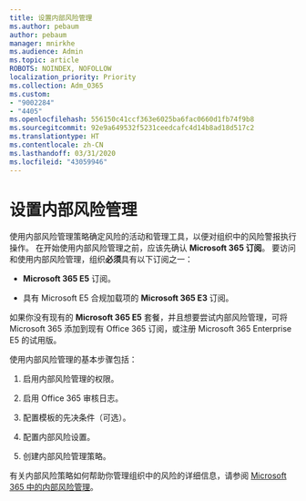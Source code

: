 ```yaml
---
title: 设置内部风险管理
ms.author: pebaum
author: pebaum
manager: mnirkhe
ms.audience: Admin
ms.topic: article
ROBOTS: NOINDEX, NOFOLLOW
localization_priority: Priority
ms.collection: Adm_O365
ms.custom:
- "9002284"
- "4405"
ms.openlocfilehash: 556150c41ccf363e6025ba6fac0660d1fb74f9b8
ms.sourcegitcommit: 92e9a649532f5231ceedcafc4d14b8ad18d517c2
ms.translationtype: HT
ms.contentlocale: zh-CN
ms.lasthandoff: 03/31/2020
ms.locfileid: "43059946"
---
```

# <a name="set-up-insider-risk-management"></a>设置内部风险管理

使用内部风险管理策略确定风险的活动和管理工具，以便对组织中的风险警报执行操作。 在开始使用内部风险管理之前，应该先确认 **Microsoft 365 订阅**。 要访问和使用内部风险管理，组织**必须**具有以下订阅之一：

- **Microsoft 365 E5** 订阅。

- 具有 Microsoft E5 合规加载项的 **Microsoft 365 E3** 订阅。

如果你没有现有的 **Microsoft 365 E5** 套餐，并且想要尝试内部风险管理，可将 Microsoft 365 添加到现有 Office 365 订阅，或注册 Microsoft 365 Enterprise E5 的试用版。

使用内部风险管理的基本步骤包括：

1. 启用内部风险管理的权限。

2. 启用 Office 365 审核日志。

3. 配置模板的先决条件（可选）。

4. 配置内部风险设置。

5. 创建内部风险管理策略。

有关内部风险策略如何帮助你管理组织中的风险的详细信息，请参阅 [Microsoft 365 中的内部风险管理](https://go.microsoft.com/fwlink/?linkid=2123907)。

